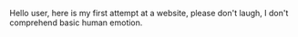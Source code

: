 Hello user, here is my first attempt at a website, please don't laugh, I don't comprehend basic human emotion.
